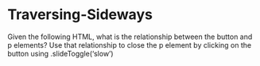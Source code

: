 # Traversing-Sideways
Given the following HTML, what is the relationship between the button and p elements? Use that relationship to close the p element by clicking on the button using .slideToggle(‘slow’)

